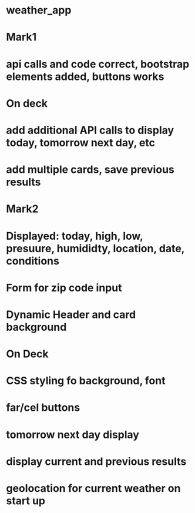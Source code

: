 # weather_app

# Mark1
# api calls and code correct, bootstrap elements added, buttons works

# On deck
# add additional API calls to display today, tomorrow next day, etc
# add multiple cards, save previous results

# Mark2
# Displayed: today, high, low, presuure, humididty, location, date, conditions
# Form for zip code input
# Dynamic Header and card background

# On Deck
# CSS styling fo background, font
# far/cel buttons
# tomorrow next day display
# display current and previous results
# geolocation for current weather on start up